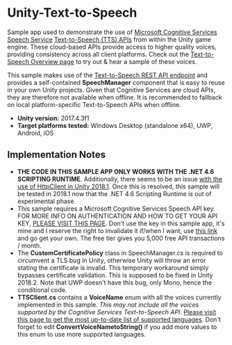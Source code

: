 # Unity-Text-to-Speech
Sample app used to demonstrate the use of [Microsoft Cognitive Services Speech Service](https://docs.microsoft.com/en-us/azure/cognitive-services/speech-service/) [Text-to-Speech (TTS) APIs](https://azure.microsoft.com/en-us/services/cognitive-services/text-to-speech/) from within the Unity game engine. These cloud-based APIs provide access to higher quality voices, providing consistency across all client platforms. Check out the [Text-to-Speech Overview page](https://azure.microsoft.com/en-us/services/cognitive-services/text-to-speech/) to try out & hear a sample of these voices.

This sample makes use of the [Text-to-Speech REST API endpoint](https://docs.microsoft.com/en-us/azure/cognitive-services/speech-service/rest-apis) and provides a self-contained **SpeechManager** component that is easy to reuse in your own Unity projects. Given that Cognitive Services are cloud APIs, they are therefore not available when offline. It is recommended to fallback on local platform-specific Text-to-Speech APIs when offline.

- **Unity version:** 2017.4.3f1
- **Target platforms tested:** Windows Desktop (standalone x64), UWP, Android, iOS

## Implementation Notes
- **THE CODE IN THIS SAMPLE APP ONLY WORKS WITH THE .NET 4.6 SCRIPTING RUNTIME**. Additionally, there seems to be an issue [with the use of HttpClient in Unity 2018.1](https://forum.unity.com/threads/httpclient-not-available-in-2018-1-with-net-4-x.532684/). Once this is resolved, this sample will be tested in 2018.1 now that the .NET 4.6 Scripting Runtime is out of experimental phase.
- This sample requires a Microsoft Cognitive Services Speech API key. FOR MORE INFO ON AUTHENTICATION AND HOW TO GET YOUR API KEY, [PLEASE VISIT THIS PAGE](https://docs.microsoft.com/en-us/azure/cognitive-services/speech/how-to/how-to-authentication). Don't use the key in this sample app, it's mine and I reserve the right to invalidate it if/when I want, use [this link](https://docs.microsoft.com/en-us/azure/cognitive-services/speech/how-to/how-to-authentication) and go get your own. The free tier gives you 5,000 free API transactions / month.
- The **CustomCertificatePolicy** class in SpeechManager.cs is required to circumvent a TLS bug in Unity, otherwise Unity will throw an error stating the certificate is invalid. This temporary workaround simply bypasses certificate validation. This is supposed to be fixed in Unity 2018.2. Note that UWP doesn't have this bug, only Mono, hence the conditional code.
- **TTSClient.cs** contains a **VoiceName** enum with all the voices currently implemented in this sample. *This may not include all the voices supported by the Cognitive Services Text-to-Speech API*. [Please visit this page to get the most up-to-date list of supported languages](https://docs.microsoft.com/en-us/azure/cognitive-services/speech/api-reference-rest/bingvoiceoutput). Don't forget to edit **ConvertVoiceNametoString()** if you add more values to this enum to use more supported languages.

